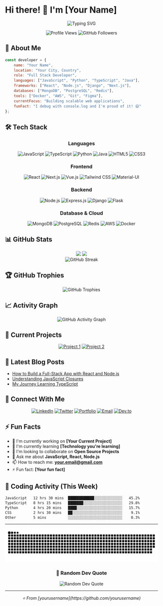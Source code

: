 # Hi there! 👋 I'm [Your Name]

<div align="center">
  <img src="https://readme-typing-svg.herokuapp.com?font=Fira+Code&pause=1000&color=2196F3&center=true&vCenter=true&width=435&lines=Full+Stack+Developer;Open+Source+Enthusiast;Always+Learning+New+Things" alt="Typing SVG" />
</div>

<p align="center">
  <img src="https://komarev.com/ghpvc/?username=yourusername&color=blueviolet&style=flat-square&label=Profile+Views" alt="Profile Views" />
  <img src="https://img.shields.io/github/followers/yourusername?style=flat-square&color=blue" alt="GitHub Followers" />
</p>

## 🚀 About Me

```javascript
const developer = {
    name: "Your Name",
    location: "Your City, Country",
    role: "Full Stack Developer",
    languages: ["JavaScript", "Python", "TypeScript", "Java"],
    frameworks: ["React", "Node.js", "Django", "Next.js"],
    databases: ["MongoDB", "PostgreSQL", "Redis"],
    tools: ["Docker", "AWS", "Git", "Figma"],
    currentFocus: "Building scalable web applications",
    funFact: "I debug with console.log and I'm proud of it! 😄"
};
```

## 🛠️ Tech Stack

<div align="center">

### Languages
![JavaScript](https://img.shields.io/badge/-JavaScript-F7DF1E?style=for-the-badge&logo=javascript&logoColor=black)
![TypeScript](https://img.shields.io/badge/-TypeScript-3178C6?style=for-the-badge&logo=typescript&logoColor=white)
![Python](https://img.shields.io/badge/-Python-3776AB?style=for-the-badge&logo=python&logoColor=white)
![Java](https://img.shields.io/badge/-Java-007396?style=for-the-badge&logo=java&logoColor=white)
![HTML5](https://img.shields.io/badge/-HTML5-E34F26?style=for-the-badge&logo=html5&logoColor=white)
![CSS3](https://img.shields.io/badge/-CSS3-1572B6?style=for-the-badge&logo=css3&logoColor=white)

### Frontend
![React](https://img.shields.io/badge/-React-61DAFB?style=for-the-badge&logo=react&logoColor=black)
![Next.js](https://img.shields.io/badge/-Next.js-000000?style=for-the-badge&logo=next.js&logoColor=white)
![Vue.js](https://img.shields.io/badge/-Vue.js-4FC08D?style=for-the-badge&logo=vue.js&logoColor=white)
![Tailwind CSS](https://img.shields.io/badge/-Tailwind_CSS-38B2AC?style=for-the-badge&logo=tailwind-css&logoColor=white)
![Material-UI](https://img.shields.io/badge/-Material--UI-0081CB?style=for-the-badge&logo=material-ui&logoColor=white)

### Backend
![Node.js](https://img.shields.io/badge/-Node.js-339933?style=for-the-badge&logo=node.js&logoColor=white)
![Express.js](https://img.shields.io/badge/-Express.js-000000?style=for-the-badge&logo=express&logoColor=white)
![Django](https://img.shields.io/badge/-Django-092E20?style=for-the-badge&logo=django&logoColor=white)
![Flask](https://img.shields.io/badge/-Flask-000000?style=for-the-badge&logo=flask&logoColor=white)

### Database & Cloud
![MongoDB](https://img.shields.io/badge/-MongoDB-47A248?style=for-the-badge&logo=mongodb&logoColor=white)
![PostgreSQL](https://img.shields.io/badge/-PostgreSQL-336791?style=for-the-badge&logo=postgresql&logoColor=white)
![Redis](https://img.shields.io/badge/-Redis-DC382D?style=for-the-badge&logo=redis&logoColor=white)
![AWS](https://img.shields.io/badge/-AWS-FF9900?style=for-the-badge&logo=amazon-aws&logoColor=white)
![Docker](https://img.shields.io/badge/-Docker-2496ED?style=for-the-badge&logo=docker&logoColor=white)

</div>

## 📊 GitHub Stats

<div align="center">
  <img height="180em" src="https://github-readme-stats.vercel.app/api?username=yourusername&show_icons=true&theme=tokyonight&include_all_commits=true&count_private=true"/>
  <img height="180em" src="https://github-readme-stats.vercel.app/api/top-langs/?username=yourusername&layout=compact&langs_count=8&theme=tokyonight"/>
</div>

<div align="center">
  <img src="https://github-readme-streak-stats.herokuapp.com/?user=yourusername&theme=tokyonight" alt="GitHub Streak" />
</div>

## 🏆 GitHub Trophies
<div align="center">
  <img src="https://github-profile-trophy.vercel.app/?username=yourusername&theme=tokyonight&column=7&margin-w=10&margin-h=10" alt="GitHub Trophies" />
</div>

## 📈 Activity Graph
<div align="center">
  <img src="https://github-readme-activity-graph.vercel.app/graph?username=yourusername&theme=tokyo-night&bg_color=1a1b27&color=70a5fd&line=bf91f3&point=38bdae&area=true&hide_border=true" alt="GitHub Activity Graph" />
</div>

## 🎯 Current Projects

<div align="center">

[![Project 1](https://github-readme-stats.vercel.app/api/pin/?username=yourusername&repo=project1&theme=tokyonight)](https://github.com/yourusername/project1)
[![Project 2](https://github-readme-stats.vercel.app/api/pin/?username=yourusername&repo=project2&theme=tokyonight)](https://github.com/yourusername/project2)

</div>

## 📝 Latest Blog Posts
<!-- BLOG-POST-LIST:START -->
- [How to Build a Full-Stack App with React and Node.js](https://yourblog.com/post1)
- [Understanding JavaScript Closures](https://yourblog.com/post2)
- [My Journey Learning TypeScript](https://yourblog.com/post3)
<!-- BLOG-POST-LIST:END -->

## 🤝 Connect With Me

<div align="center">

[![LinkedIn](https://img.shields.io/badge/-LinkedIn-0077B5?style=for-the-badge&logo=linkedin&logoColor=white)](https://linkedin.com/in/yourprofile)
[![Twitter](https://img.shields.io/badge/-Twitter-1DA1F2?style=for-the-badge&logo=twitter&logoColor=white)](https://twitter.com/yourhandle)
[![Portfolio](https://img.shields.io/badge/-Portfolio-000000?style=for-the-badge&logo=react&logoColor=white)](https://yourportfolio.com)
[![Email](https://img.shields.io/badge/-Email-D14836?style=for-the-badge&logo=gmail&logoColor=white)](mailto:your.email@gmail.com)
[![Dev.to](https://img.shields.io/badge/-Dev.to-0A0A0A?style=for-the-badge&logo=dev.to&logoColor=white)](https://dev.to/yourusername)

</div>

## ⚡ Fun Facts

- 🔭 I'm currently working on **[Your Current Project]**
- 🌱 I'm currently learning **[Technology you're learning]**
- 👯 I'm looking to collaborate on **Open Source Projects**
- 💬 Ask me about **JavaScript, React, Node.js**
- 📫 How to reach me: **your.email@gmail.com**
- ⚡ Fun fact: **[Your fun fact]**

## 📅 Coding Activity (This Week)
<!--START_SECTION:waka-->
```text
JavaScript   12 hrs 30 mins  ████████████░░░░░░░░░░░░░   45.2%
TypeScript   8 hrs 15 mins   ███████░░░░░░░░░░░░░░░░░░   29.8%
Python       4 hrs 20 mins   ████░░░░░░░░░░░░░░░░░░░░░   15.7%
CSS          2 hrs 30 mins   ██░░░░░░░░░░░░░░░░░░░░░░░    9.1%
Other        5 mins          ░░░░░░░░░░░░░░░░░░░░░░░░░    0.3%
```
<!--END_SECTION:waka-->

---

<div align="center">
  <img src="https://raw.githubusercontent.com/platane/platane/output/github-contribution-grid-snake-dark.svg" alt="Snake animation" />
</div>

<div align="center">
  <h3>💭 Random Dev Quote</h3>
  <img src="https://quotes-github-readme.vercel.app/api?type=horizontal&theme=tokyonight" alt="Random Dev Quote"/>
</div>

---

<div align="center">
  <i>⭐️ From [yourusername](https://github.com/yourusername)</i>
</div>
